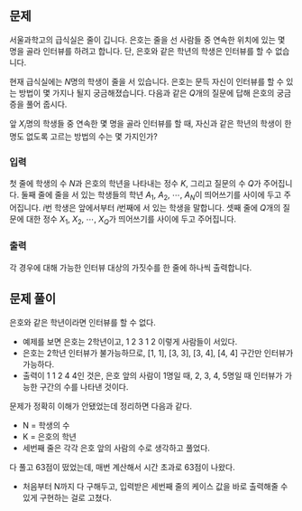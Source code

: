 ## 문제
서울과학고의 급식실은 줄이 깁니다. 은호는 줄을 선 사람들 중 연속한 위치에 있는 몇 명을 골라 인터뷰를 하려고 합니다. 단, 은호와 같은 학년의 학생은 인터뷰를 할 수 없습니다.

현재 급식실에는 
$N$명의 학생이 줄을 서 있습니다. 은호는 문득 자신이 인터뷰를 할 수 있는 방법이 몇 가지나 될지 궁금해졌습니다. 다음과 같은 
$Q$개의 질문에 답해 은호의 궁금증을 풀어 줍시다.

앞 
$X_i$명의 학생들 중 연속한 몇 명을 골라 인터뷰를 할 때, 자신과 같은 학년의 학생이 한 명도 없도록 고르는 방법의 수는 몇 가지인가?
### 입력
첫 줄에 학생의 수 
$N$과 은호의 학년을 나타내는 정수 
$K$, 그리고 질문의 수 
$Q$가 주어집니다. 둘째 줄에 줄을 서 있는 학생들의 학년 
$A_1$, 
$A_2$, 
$\cdots$, 
$A_N$이 띄어쓰기를 사이에 두고 주어집니다. 
$i$번 학생은 앞에서부터 
$i$번째에 서 있는 학생을 말합니다. 셋째 줄에 
$Q$개의 질문에 대한 정수 
$X_1$, 
$X_2$, 
$\cdots$, 
$X_Q$가 띄어쓰기를 사이에 두고 주어집니다.

### 출력
각 경우에 대해 가능한 인터뷰 대상의 가짓수를 한 줄에 하나씩 출력합니다.

## 문제 풀이
은호와 같은 학년이라면 인터뷰를 할 수 없다.
- 예제를 보면 은호는 2학년이고, 1 2 3 1 2 이렇게 사람들이 서있다.
- 은호는 2학년 인터뷰가 불가능하므로, [1, 1], [3, 3], [3, 4], [4, 4] 구간만 인터뷰가 가능하다.
- 출력이 1 1 2 4 4인 것은, 은호 앞의 사람이 1명일 때, 2, 3, 4, 5명일 때 인터뷰가 가능한 구간의 수를 나타낸 것이다.

문제가 정확히 이해가 안됐었는데 정리하면 다음과 같다.
- N = 학생의 수
- K = 은호의 학년
- 세번째 줄은 각각 은호 앞의 사람의 수로 생각하고 풀었다.

다 풀고 63점이 떴었는데, 매번 계산해서 시간 초과로 63점이 나왔다.
- 처음부터 N까지 다 구해두고, 입력받은 세번째 줄의 케이스 값을 바로 출력해줄 수 있게 구현하는 걸로 고쳤다.